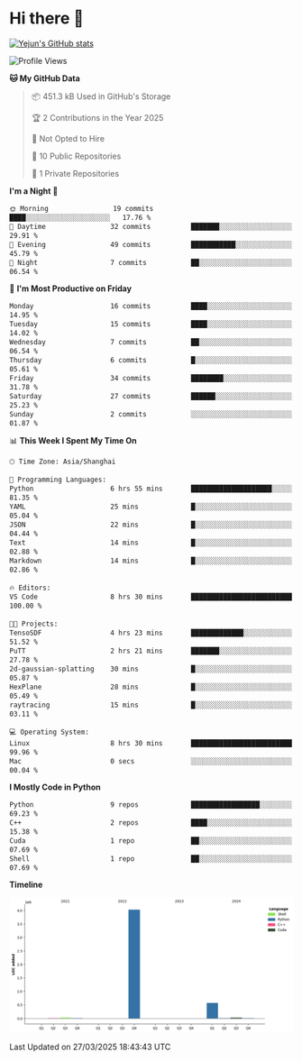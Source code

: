 # Hi there 👋


<!-- <img height="195px" src="https://github-readme-stats.vercel.app/api?username=yejun688&count_private=true&show_icons=true&hide_rank=true&title_color=0969da&bg_color=ffffff00&text_color=57606a&disable_animations=true"><img height="195px" src="https://github-readme-stats.vercel.app/api/top-langs?username=yejun688&layout=compact&title_color=0969da&bg_color=ffffff00&text_color=57606a"> -->

[![Yejun's GitHub stats](https://github-readme-stats.vercel.app/api?username=yejun688)](https://github.com/yejun688/github-readme-stats)

<!---
yejun688/yejun688 is a ✨ special ✨ repository because its `README.md` (this file) appears on your GitHub profile.
You can click the Preview link to take a look at your changes.
--->

<!--START_SECTION:waka-->
![Profile Views](http://img.shields.io/badge/Profile%20Views-0-blue)

**🐱 My GitHub Data** 

> 📦 451.3 kB Used in GitHub's Storage 
 > 
> 🏆 2 Contributions in the Year 2025
 > 
> 🚫 Not Opted to Hire
 > 
> 📜 10 Public Repositories 
 > 
> 🔑 1 Private Repositories 
 > 
**I'm a Night 🦉** 

```text
🌞 Morning                19 commits          ████░░░░░░░░░░░░░░░░░░░░░   17.76 % 
🌆 Daytime                32 commits          ███████░░░░░░░░░░░░░░░░░░   29.91 % 
🌃 Evening                49 commits          ███████████░░░░░░░░░░░░░░   45.79 % 
🌙 Night                  7 commits           ██░░░░░░░░░░░░░░░░░░░░░░░   06.54 % 
```
📅 **I'm Most Productive on Friday** 

```text
Monday                   16 commits          ████░░░░░░░░░░░░░░░░░░░░░   14.95 % 
Tuesday                  15 commits          ████░░░░░░░░░░░░░░░░░░░░░   14.02 % 
Wednesday                7 commits           ██░░░░░░░░░░░░░░░░░░░░░░░   06.54 % 
Thursday                 6 commits           █░░░░░░░░░░░░░░░░░░░░░░░░   05.61 % 
Friday                   34 commits          ████████░░░░░░░░░░░░░░░░░   31.78 % 
Saturday                 27 commits          ██████░░░░░░░░░░░░░░░░░░░   25.23 % 
Sunday                   2 commits           ░░░░░░░░░░░░░░░░░░░░░░░░░   01.87 % 
```


📊 **This Week I Spent My Time On** 

```text
🕑︎ Time Zone: Asia/Shanghai

💬 Programming Languages: 
Python                   6 hrs 55 mins       ████████████████████░░░░░   81.35 % 
YAML                     25 mins             █░░░░░░░░░░░░░░░░░░░░░░░░   05.04 % 
JSON                     22 mins             █░░░░░░░░░░░░░░░░░░░░░░░░   04.44 % 
Text                     14 mins             █░░░░░░░░░░░░░░░░░░░░░░░░   02.88 % 
Markdown                 14 mins             █░░░░░░░░░░░░░░░░░░░░░░░░   02.86 % 

🔥 Editors: 
VS Code                  8 hrs 30 mins       █████████████████████████   100.00 % 

🐱‍💻 Projects: 
TensoSDF                 4 hrs 23 mins       █████████████░░░░░░░░░░░░   51.52 % 
PuTT                     2 hrs 21 mins       ███████░░░░░░░░░░░░░░░░░░   27.78 % 
2d-gaussian-splatting    30 mins             █░░░░░░░░░░░░░░░░░░░░░░░░   05.87 % 
HexPlane                 28 mins             █░░░░░░░░░░░░░░░░░░░░░░░░   05.49 % 
raytracing               15 mins             █░░░░░░░░░░░░░░░░░░░░░░░░   03.11 % 

💻 Operating System: 
Linux                    8 hrs 30 mins       █████████████████████████   99.96 % 
Mac                      0 secs              ░░░░░░░░░░░░░░░░░░░░░░░░░   00.04 % 
```

**I Mostly Code in Python** 

```text
Python                   9 repos             █████████████████░░░░░░░░   69.23 % 
C++                      2 repos             ████░░░░░░░░░░░░░░░░░░░░░   15.38 % 
Cuda                     1 repo              ██░░░░░░░░░░░░░░░░░░░░░░░   07.69 % 
Shell                    1 repo              ██░░░░░░░░░░░░░░░░░░░░░░░   07.69 % 
```



**Timeline**

![Lines of Code chart](https://raw.githubusercontent.com/yejun688/yejun688/main/assets/bar_graph.png)


 Last Updated on 27/03/2025 18:43:43 UTC
<!--END_SECTION:waka-->
